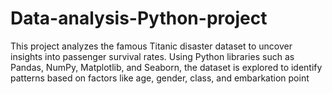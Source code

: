 # Data-analysis-Python-project
This project analyzes the famous Titanic disaster dataset to uncover insights into passenger survival rates. Using Python libraries such as Pandas, NumPy, Matplotlib, and Seaborn, the dataset is explored to identify patterns based on factors like age, gender, class, and embarkation point
